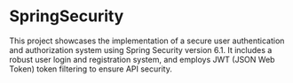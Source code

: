 # SpringSecurity
This project showcases the implementation of a secure user authentication and authorization system using Spring Security version 6.1. It includes a robust user login and registration system, and employs JWT (JSON Web Token) token filtering to ensure API security.
